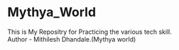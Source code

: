 # Mythya_World
This is My Repositry for Practicing the various tech skill.
<br>
Author - Mithilesh Dhandale.(Mythya world)
